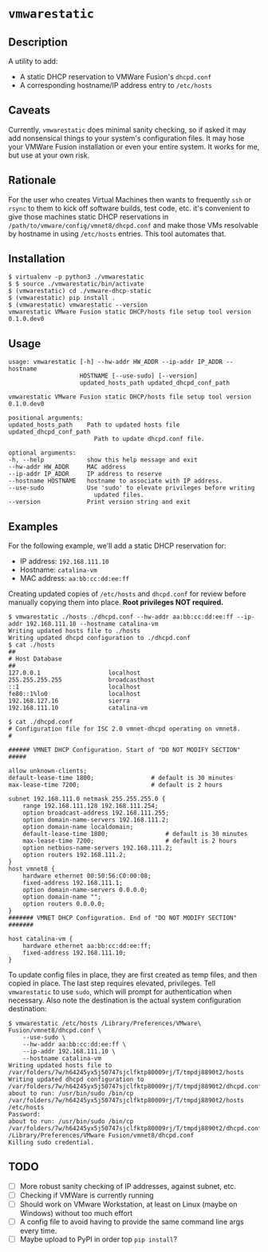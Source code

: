 # `vmwarestatic`

## Description

A utility to add:

- A static DHCP reservation to VMWare Fusion's `dhcpd.conf`
- A corresponding hostname/IP address entry to `/etc/hosts`

## Caveats

Currently, `vmwarestatic` does minimal sanity checking, so if asked it may add nonsensical things to your system's configuration files. It may hose your VMWare Fusion installation or even your entire system. It works for me, but use at your own risk.

## Rationale

For the user who creates Virtual Machines then wants to frequently `ssh` or `rsync` to them to kick off software builds, test code, etc. it's convenient to give those machines static DHCP reservations in `/path/to/vmware/config/vmnet8/dhcpd.conf` and make those VMs resolvable by hostname in using `/etc/hosts` entries. This tool automates that.

## Installation

    $ virtualenv -p python3 ./vmwarestatic
    $ $ source ./vmwarestatic/bin/activate
    $ (vmwarestatic) cd ./vmware-dhcp-static
    $ (vmwarestatic) pip install .
    $ (vmwarestatic) vmwarestatic --version
    vmwarestatic VMware Fusion static DHCP/hosts file setup tool version 0.1.0.dev0

## Usage

    usage: vmwarestatic [-h] --hw-addr HW_ADDR --ip-addr IP_ADDR --hostname
                        HOSTNAME [--use-sudo] [--version]
                        updated_hosts_path updated_dhcpd_conf_path

    vmwarestatic VMware Fusion static DHCP/hosts file setup tool version
    0.1.0.dev0

    positional arguments:
    updated_hosts_path    Path to updated hosts file
    updated_dhcpd_conf_path
                            Path to update dhcpd.conf file.

    optional arguments:
    -h, --help            show this help message and exit
    --hw-addr HW_ADDR     MAC address
    --ip-addr IP_ADDR     IP address to reserve
    --hostname HOSTNAME   hostname to associate with IP address.
    --use-sudo            Use 'sudo' to elevate privileges before writing
                            updated files.
    --version             Print version string and exit

## Examples

For the following example, we'll add a static DHCP reservation for:

- IP address: `192.168.111.10`
- Hostname: `catalina-vm`
- MAC address: `aa:bb:cc:dd:ee:ff`

Creating updated copies of `/etc/hosts` and `dhcpd.conf` for review before manually copying them into place. **Root privileges NOT required.**

```Console
$ vmwarestatic ./hosts ./dhcpd.conf --hw-addr aa:bb:cc:dd:ee:ff --ip-addr 192.168.111.10 --hostname catalina-vm
Writing updated hosts file to ./hosts
Writing updated dhcpd configuration to ./dhcpd.conf
$ cat ./hosts
##
# Host Database
##
127.0.0.1                   localhost
255.255.255.255             broadcasthost
::1                         localhost
fe80::1%lo0                 localhost
192.168.127.16              sierra
192.168.111.10              catalina-vm

$ cat ./dhcpd.conf
# Configuration file for ISC 2.0 vmnet-dhcpd operating on vmnet8.
#

###### VMNET DHCP Configuration. Start of "DO NOT MODIFY SECTION" #####

allow unknown-clients;
default-lease-time 1800;                # default is 30 minutes
max-lease-time 7200;                    # default is 2 hours

subnet 192.168.111.0 netmask 255.255.255.0 {
	range 192.168.111.128 192.168.111.254;
	option broadcast-address 192.168.111.255;
	option domain-name-servers 192.168.111.2;
	option domain-name localdomain;
	default-lease-time 1800;                # default is 30 minutes
	max-lease-time 7200;                    # default is 2 hours
	option netbios-name-servers 192.168.111.2;
	option routers 192.168.111.2;
}
host vmnet8 {
	hardware ethernet 00:50:56:C0:00:08;
	fixed-address 192.168.111.1;
	option domain-name-servers 0.0.0.0;
	option domain-name "";
	option routers 0.0.0.0;
}
####### VMNET DHCP Configuration. End of "DO NOT MODIFY SECTION" #######

host catalina-vm {
	hardware ethernet aa:bb:cc:dd:ee:ff;
	fixed-address 192.168.111.10;
}
```

To update config files in place, they are first created as temp files, and then copied in place. The last step requires elevated, privileges. Tell `vmwarestatic` to use `sudo`, which will prompt for authentication when necessary. Also note the destination is the actual system configuration destination:

```Console
$ vmwarestatic /etc/hosts /Library/Preferences/VMware\ Fusion/vmnet8/dhcpd.conf \
    --use-sudo \
    --hw-addr aa:bb:cc:dd:ee:ff \
    --ip-addr 192.168.111.10 \
    --hostname catalina-vm
Writing updated hosts file to /var/folders/7w/h64245yx5j50747sjclfktp80009rj/T/tmpdj8890t2/hosts
Writing updated dhcpd configuration to /var/folders/7w/h64245yx5j50747sjclfktp80009rj/T/tmpdj8890t2/dhcpd.conf
about to run: /usr/bin/sudo /bin/cp /var/folders/7w/h64245yx5j50747sjclfktp80009rj/T/tmpdj8890t2/hosts /etc/hosts
Password:
about to run: /usr/bin/sudo /bin/cp /var/folders/7w/h64245yx5j50747sjclfktp80009rj/T/tmpdj8890t2/dhcpd.conf /Library/Preferences/VMware Fusion/vmnet8/dhcpd.conf
Killing sudo credential.
```

## TODO

- [ ] More robust sanity checking of IP addresses, against subnet, etc.
- [ ] Checking if VMWare is currently running
- [ ] Should work on VMware Workstation, at least on Linux (maybe on Windows) without too much effort
- [ ] A config file to avoid having to provide the same command line args every time.
- [ ] Maybe upload to PyPI in order top `pip install`?
